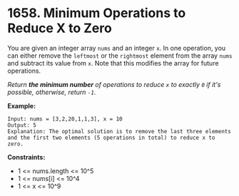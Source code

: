 # 1658. Minimum Operations to Reduce X to Zero

You are given an integer array `nums` and an integer `x`. In one operation, you can either remove the `leftmost` or the `rightmost` element from the array `nums` and subtract its value from `x`. Note that this modifies the array for future operations.

*Return **the minimum number** of operations to reduce `x` to exactly `0` if it's possible, otherwise, return `-1`.*


**Example:**
```
Input: nums = [3,2,20,1,1,3], x = 10
Output: 5
Explanation: The optimal solution is to remove the last three elements and the first two elements (5 operations in total) to reduce x to zero.
```

**Constraints:**
- 1 <= nums.length <= 10^5
- 1 <= nums[i] <= 10^4
- 1 <= x <= 10^9
